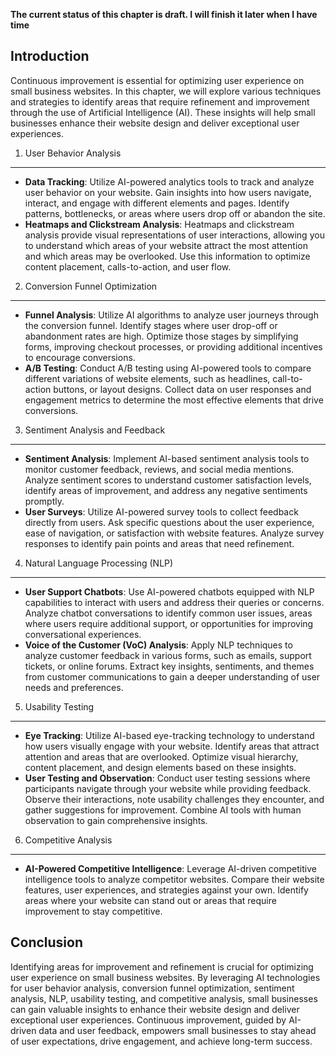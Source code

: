**The current status of this chapter is draft. I will finish it later when I have time**

Introduction
------------

Continuous improvement is essential for optimizing user experience on small business websites. In this chapter, we will explore various techniques and strategies to identify areas that require refinement and improvement through the use of Artificial Intelligence (AI). These insights will help small businesses enhance their website design and deliver exceptional user experiences.

1. User Behavior Analysis
-------------------------

* **Data Tracking**: Utilize AI-powered analytics tools to track and analyze user behavior on your website. Gain insights into how users navigate, interact, and engage with different elements and pages. Identify patterns, bottlenecks, or areas where users drop off or abandon the site.
* **Heatmaps and Clickstream Analysis**: Heatmaps and clickstream analysis provide visual representations of user interactions, allowing you to understand which areas of your website attract the most attention and which areas may be overlooked. Use this information to optimize content placement, calls-to-action, and user flow.

2. Conversion Funnel Optimization
---------------------------------

* **Funnel Analysis**: Utilize AI algorithms to analyze user journeys through the conversion funnel. Identify stages where user drop-off or abandonment rates are high. Optimize those stages by simplifying forms, improving checkout processes, or providing additional incentives to encourage conversions.
* **A/B Testing**: Conduct A/B testing using AI-powered tools to compare different variations of website elements, such as headlines, call-to-action buttons, or layout designs. Collect data on user responses and engagement metrics to determine the most effective elements that drive conversions.

3. Sentiment Analysis and Feedback
----------------------------------

* **Sentiment Analysis**: Implement AI-based sentiment analysis tools to monitor customer feedback, reviews, and social media mentions. Analyze sentiment scores to understand customer satisfaction levels, identify areas of improvement, and address any negative sentiments promptly.
* **User Surveys**: Utilize AI-powered survey tools to collect feedback directly from users. Ask specific questions about the user experience, ease of navigation, or satisfaction with website features. Analyze survey responses to identify pain points and areas that need refinement.

4. Natural Language Processing (NLP)
------------------------------------

* **User Support Chatbots**: Use AI-powered chatbots equipped with NLP capabilities to interact with users and address their queries or concerns. Analyze chatbot conversations to identify common user issues, areas where users require additional support, or opportunities for improving conversational experiences.
* **Voice of the Customer (VoC) Analysis**: Apply NLP techniques to analyze customer feedback in various forms, such as emails, support tickets, or online forums. Extract key insights, sentiments, and themes from customer communications to gain a deeper understanding of user needs and preferences.

5. Usability Testing
--------------------

* **Eye Tracking**: Utilize AI-based eye-tracking technology to understand how users visually engage with your website. Identify areas that attract attention and areas that are overlooked. Optimize visual hierarchy, content placement, and design elements based on these insights.
* **User Testing and Observation**: Conduct user testing sessions where participants navigate through your website while providing feedback. Observe their interactions, note usability challenges they encounter, and gather suggestions for improvement. Combine AI tools with human observation to gain comprehensive insights.

6. Competitive Analysis
-----------------------

* **AI-Powered Competitive Intelligence**: Leverage AI-driven competitive intelligence tools to analyze competitor websites. Compare their website features, user experiences, and strategies against your own. Identify areas where your website can stand out or areas that require improvement to stay competitive.

Conclusion
----------

Identifying areas for improvement and refinement is crucial for optimizing user experience on small business websites. By leveraging AI technologies for user behavior analysis, conversion funnel optimization, sentiment analysis, NLP, usability testing, and competitive analysis, small businesses can gain valuable insights to enhance their website design and deliver exceptional user experiences. Continuous improvement, guided by AI-driven data and user feedback, empowers small businesses to stay ahead of user expectations, drive engagement, and achieve long-term success.
